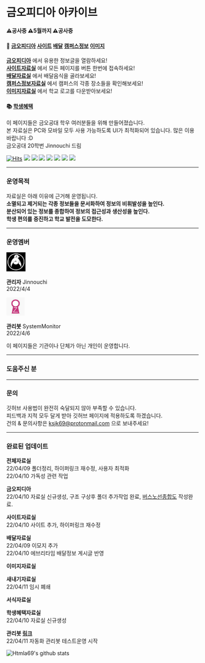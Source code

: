 # 금오피디아 아카이브

**⚠️공사중 ⚠️5월까지 ⚠️공사중**

#### 📂 [금오피디아](https://github.com/Htmla69/Kumoh_In7/tree/main/Pages/Wiki#-%EA%B8%88%EC%98%A4%ED%94%BC%EB%94%94%EC%95%84) [사이트](https://github.com/Htmla69/Kumoh_In7/blob/main/Pages/Site.md#%EA%B8%88%EC%98%A4%EA%B3%B5%EB%8C%80-%EC%82%AC%EC%9D%B4%ED%8A%B8%EC%9E%90%EB%A3%8C%EC%8B%A4) [배달](https://github.com/Htmla69/Kumoh_In7/blob/main/Pages/Food.md#%EA%B8%88%EC%98%A4%EA%B3%B5%EB%8C%80-%EB%B0%B0%EB%8B%AC%EC%9E%90%EB%A3%8C%EC%8B%A4) [캠퍼스정보](https://github.com/Htmla69/Kumoh_In7/blob/main/Pages/Information.md#%EA%B8%88%EC%98%A4%EA%B3%B5%EB%8C%80-%EC%BA%A0%ED%8D%BC%EC%8A%A4%EC%A0%95%EB%B3%B4%EC%9E%90%EB%A3%8C%EC%8B%A4) [이미지](https://github.com/Htmla69/Kumoh_In7/blob/main/Pages/Image.md#%EA%B8%88%EC%98%A4%EA%B3%B5%EB%8C%80-%EC%9D%B4%EB%AF%B8%EC%A7%80-%EC%9E%90%EB%A3%8C%EC%8B%A4) 

[**금오피디아**](https://github.com/Htmla69/Kumoh_In7/tree/main/Pages/Wiki#-%EA%B8%88%EC%98%A4%ED%94%BC%EB%94%94%EC%95%84) 에서 유용한 정보글을 열람하세요!  
[**사이트자료실**](https://github.com/Htmla69/Kumoh_In7/blob/main/Pages/Site.md#%EA%B8%88%EC%98%A4%EA%B3%B5%EB%8C%80-%EC%82%AC%EC%9D%B4%ED%8A%B8%EC%9E%90%EB%A3%8C%EC%8B%A4) 에서 모든 페이지를 버튼 한번에 접속하세요!  
[**배달자료실**](https://github.com/Htmla69/Kumoh_In7/blob/main/Pages/Food.md#%EA%B8%88%EC%98%A4%EA%B3%B5%EB%8C%80-%EB%B0%B0%EB%8B%AC%EC%9E%90%EB%A3%8C%EC%8B%A4) 에서 배달음식을 골라보세요!  
[**캠퍼스정보자료실**](https://github.com/Htmla69/Kumoh_In7/blob/main/Pages/Information.md#%EA%B8%88%EC%98%A4%EA%B3%B5%EB%8C%80-%EC%BA%A0%ED%8D%BC%EC%8A%A4%EC%A0%95%EB%B3%B4%EC%9E%90%EB%A3%8C%EC%8B%A4) 에서 캠퍼스의 각종 장소들을 확인해보세요!  
[**이미지자료실**](https://github.com/Htmla69/Kumoh_In7/blob/main/Pages/Image.md#%EA%B8%88%EC%98%A4%EA%B3%B5%EB%8C%80-%EC%9D%B4%EB%AF%B8%EC%A7%80-%EC%9E%90%EB%A3%8C%EC%8B%A4) 에서 학교 로고를 다운받아보세요!    

#### 📚 [학생혜택](https://github.com/Htmla69/Kumoh_In7/blob/main/Pages/Benefits.md#%EA%B8%88%EC%98%A4%EA%B3%B5%EB%8C%80-%ED%95%99%EC%83%9D%ED%98%9C%ED%83%9D-%EC%9E%90%EB%A3%8C%EC%8B%A4)   

이 페이지들은 금오공대 학우 여러분들을 위해 만들어졌습니다.  
본 자료실은 PC와 모바일 모두 사용 가능하도록 UI가 최적화되어 있습니다. 많은 이용 바랍니다 :D  
금오공대 20학번 Jinnouchi 드림

[![Hits](https://hits.seeyoufarm.com/api/count/incr/badge.svg?url=https%3A%2F%2Fgithub.com%2FHtmla69%2FKumoh_In7%2Fblob%2Fmain%2FReadme.md&count_bg=%23FF1D1D&title_bg=%23000000&icon=github.svg&icon_color=%23E7E7E7&title=%EC%9D%B4%EC%9A%A9%EC%9E%90%EC%88%98&edge_flat=true)](https://hits.seeyoufarm.com)
<img src="https://img.shields.io/badge/Vivaldi-EF3939?style=flat-square&logo=Vivaldi&logoColor=white"/>
<img src="https://img.shields.io/badge/Opera-FF1B2D?style=flat-square&logo=Opera&logoColor=white"/>
<img src="https://img.shields.io/badge/Firefox-FF7139?style=flat-square&logo=FirefoxBrowser&logoColor=white"/>
<img src="https://img.shields.io/badge/Edge-0078D7?style=flat-square&logo=MicrosoftEdge&logoColor=white"/>
<img src="https://img.shields.io/badge/Chrome-4285F4?style=flat-square&logo=GoogleChrome&logoColor=white"/>
<img src="https://img.shields.io/badge/Tor-7D4698?style=flat-square&logo=Torbrowser&logoColor=white"/>
<img src="https://img.shields.io/badge/Safari-000000?style=flat-square&logo=Safari&logoColor=white"/>

---
### 운영목적
자료실은 아래 이유에 근거해 운영됩니다.  
**소멸되고 제거되는 각종 정보들을 문서화하여 정보의 비휘발성을 높인다.**  
**분산되어 있는 정보를 종합하여 정보의 접근성과 생산성을 높인다.**  
**학생 편의를 증진하고 학교 발전을 도모한다.**

---

### 운영멤버
<img src = "https://github.com/Htmla69/Kumoh_In7/blob/main/Images/%EA%B4%80%EB%A6%AC%EC%9E%90%20%EC%82%AC%EC%A7%84.png" width="10%" height="10%">

**관리자** Jinnouchi  
2022/4/4

<img src = "https://github.com/Htmla69/Kumoh_In7/blob/main/Images/%EC%8B%9C%EC%8A%A4%ED%85%9C%EB%AA%A8%EB%8B%88%ED%84%B0%20%EC%82%AC%EC%A7%84.jpg" width="9.5%" height="9.5%">

**관리봇** SystemMonitor  
2022/4/6

이 페이지들은 기관이나 단체가 아닌 개인이 운영합니다.

---

### 도움주신 분


---

### 문의
깃허브 사용법이 완전히 숙달되지 않아 부족할 수 있습니다.  
피드백과 지적 모두 달게 받아 깃허브 페이지에 적용하도록 하겠습니다.  
건의 & 문의사항은 ksjk69@protonmail.com 으로 보내주세요!  

---
### 완료된 업데이트
**전체자료실**  
22/04/09 폴더정리, 하이퍼링크 재수정, 사용자 최적화  
22/04/10 가독성 관련 작업

**금오피디아**  
22/04/10 자료실 신규생성, 구조 구상후 폴더 추가작업 완료, [버스노선종합도](https://github.com/Htmla69/Kumoh_In7/blob/main/Pages/Wiki/Fixed/%EB%B2%84%EC%8A%A4%EB%85%B8%EC%84%A0%EC%A2%85%ED%95%A9%EB%8F%84.md#%EB%B2%84%EC%8A%A4%EB%85%B8%EC%84%A0%EC%A2%85%ED%95%A9%EB%8F%84) 작성완료. 

**사이트자료실**  
22/04/10 사이트 추가, 하이퍼링크 재수정  

**배달자료실**   
22/04/09 이모지 추가  
22/04/10 에브리타임 배달정보 게시글 반영

**이미지자료실**  


**새내기자료실**  
22/04/11 임시 폐쇄

**서식자료실**  

**학생혜택자료실**  
22/04/10 자료실 신규생성    

**관리봇 [링크](https://github.com/Htmla69/Kumoh_In7/blob/main/Junk/Update.md)**  
22/04/11 자동화 관리봇 테스트운영 시작  

![Htmla69's github stats](https://github-readme-stats.vercel.app/api?username=Htmla69&show_icons=true)

